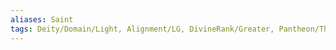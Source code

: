 ```yaml
---
aliases: Saint
tags: Deity/Domain/Light, Alignment/LG, DivineRank/Greater, Pantheon/Thediac
---
```

